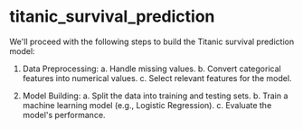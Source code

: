 # titanic_survival_prediction

We'll proceed with the following steps to build the Titanic survival prediction model:

1. Data Preprocessing:
a. Handle missing values.
b. Convert categorical features into numerical values.
c. Select relevant features for the model.

2. Model Building:
a. Split the data into training and testing sets.
b. Train a machine learning model (e.g., Logistic Regression).
c. Evaluate the model's performance.
